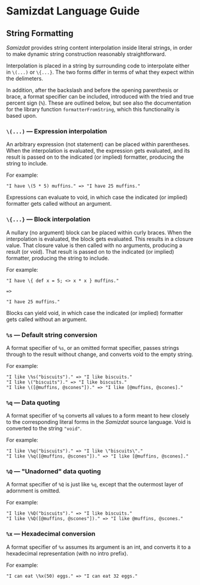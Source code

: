 Samizdat Language Guide
=======================

String Formatting
-----------------

*Samizdat* provides string content interpolation inside literal strings,
in order to make dynamic string construction reasonably straightforward.

Interpolation is placed in a string by surrounding code to interpolate
either in `\(...)` or `\{...}`. The two forms differ in terms of what
they expect within the delimeters.

In addition, after the backslash and before the opening parenthesis or
brace, a format specifier can be included, introduced with the tried
and true percent sign (`%`). These are outlined below, but see also
the documentation for the library function `formatterFromString`, which
this functionality is based upon.

### `\(...)` &mdash; Expression interpolation

An arbitrary expression (not statement) can be placed within parentheses.
When the interpolation is evaluated, the expression gets evaluated, and
its result is passed on to the indicated (or implied) formatter, producing
the string to include.

For example:

```
"I have \(5 * 5) muffins." => "I have 25 muffins."
```

Expressions can evaluate to void, in which case the indicated (or implied)
formatter gets called without an argument.

### `\{...}` &mdash; Block interpolation

A nullary (no argument) block can be placed within curly braces.
When the interpolation is evaluated, the block gets evaluated. This
results in a closure value. That closure value is then called with
no arguments, producing a result (or void). That result is passed on
to the indicated (or implied) formatter, producing the string to include.

For example:

```
"I have \{ def x = 5; <> x * x } muffins."

=>

"I have 25 muffins."
```

Blocks can yield void, in which case the indicated (or implied)
formatter gets called without an argument.

### `%s` &mdash; Default string conversion

A format specifier of `%s`, or an omitted format specifier, passes
strings through to the result without change, and converts void to the
empty string.

For example:

```
"I like \%s("biscuits")." => "I like biscuits."
"I like \("biscuits")." => "I like biscuits."
"I like \([@muffins, @scones"])." => "I like [@muffins, @scones]."
```

### `%q` &mdash; Data quoting

A format specifier of `%q` converts all values to a form meant to hew
closely to the corresponding literal forms in the *Samizdat* source
language. Void is converted to the string `"void"`.

For example:

```
"I like \%q("biscuits")." => "I like \"biscuits\"."
"I like \%q([@muffins, @scones"])." => "I like [@muffins, @scones]."
```

### `%Q` &mdash; "Unadorned" data quoting

A format specifier of `%Q` is just like `%q`, except that the outermost
layer of adornment is omitted.

For example:

```
"I like \%Q("biscuits")." => "I like biscuits."
"I like \%Q([@muffins, @scones"])." => "I like @muffins, @scones."
```

### `%x` &mdash; Hexadecimal conversion

A format specifier of `%x` assumes its argument is an int, and converts it
to a hexadecimal representation (with no intro prefix).

For example:

```
"I can eat \%x(50) eggs." => "I can eat 32 eggs."
```
